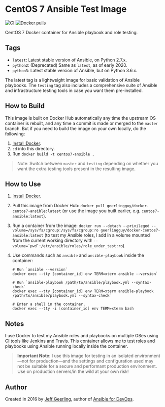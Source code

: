 # CentOS 7 Ansible Test Image

[![CI](https://github.com/geerlingguy/docker-centos7-ansible/workflows/Build/badge.svg?branch=master&event=push)](https://github.com/geerlingguy/docker-centos7-ansible) [![Docker pulls](https://img.shields.io/docker/pulls/geerlingguy/docker-centos7-ansible.svg?maxAge=2592000)](https://hub.docker.com/r/geerlingguy/docker-centos7-ansible/)

CentOS 7 Docker container for Ansible playbook and role testing.

## Tags

  - `latest`: Latest stable version of Ansible, on Python 2.7.x.
  - `python2`: (Deprecated) Same as `latest`, as of early 2020.
  - `python3`: Latest stable version of Ansible, but on Python 3.6.x.

The latest tag is a lightweight image for basic validation of Ansible playbooks. The `testing` tag also includes a comprehensive suite of Ansible and infrastructure testing tools in case you want them pre-installed.

## How to Build

This image is built on Docker Hub automatically any time the upstream OS container is rebuilt, and any time a commit is made or merged to the `master` branch. But if you need to build the image on your own locally, do the following:

  1. [Install Docker](https://docs.docker.com/engine/installation/).
  2. `cd` into this directory.
  3. Run `docker build -t centos7-ansible .`

> Note: Switch between `master` and `testing` depending on whether you want the extra testing tools present in the resulting image.

## How to Use

  1. [Install Docker](https://docs.docker.com/engine/installation/).
  2. Pull this image from Docker Hub: `docker pull geerlingguy/docker-centos7-ansible:latest` (or use the image you built earlier, e.g. `centos7-ansible:latest`).
  3. Run a container from the image: `docker run --detach --privileged --volume=/sys/fs/cgroup:/sys/fs/cgroup:ro geerlingguy/docker-centos7-ansible:latest` (to test my Ansible roles, I add in a volume mounted from the current working directory with ``--volume=`pwd`:/etc/ansible/roles/role_under_test:ro``).
  4. Use commands such as `ansible` and `ansible-playbook` inside the container:
  
      ```
      # Run `ansible --version`
      docker exec --tty [container_id] env TERM=xterm ansible --version`

      # Run `ansible-playbook /path/to/ansible/playbook.yml --syntax-check`
      docker exec --tty [container_id] env TERM=xterm ansible-playbook /path/to/ansible/playbook.yml --syntax-check`

      # Enter a shell in the container.
      docker exec --tty -i [container_id] env TERM=xterm bash

      ```

## Notes

I use Docker to test my Ansible roles and playbooks on multiple OSes using CI tools like Jenkins and Travis. This container allows me to test roles and playbooks using Ansible running locally inside the container.

> **Important Note**: I use this image for testing in an isolated environment—not for production—and the settings and configuration used may not be suitable for a secure and performant production environment. Use on production servers/in the wild at your own risk!

## Author

Created in 2016 by [Jeff Geerling](https://www.jeffgeerling.com/), author of [Ansible for DevOps](https://www.ansiblefordevops.com/).
